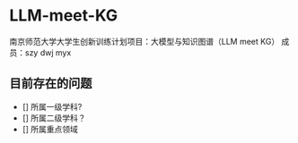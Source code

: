 # LLM-meet-KG
南京师范大学大学生创新训练计划项目：大模型与知识图谱（LLM meet KG）
成员：szy dwj myx

## 目前存在的问题
- [] 所属一级学科?
- [] 所属二级学科？
- [] 所属重点领域

